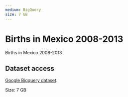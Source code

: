 ```yaml
---
medium: BigQuery
size: 7 GB
---
```

# Births in Mexico 2008-2013

Births in Mexico 2008-2013

## Dataset access

[Google Bigquery dataset][bigquery].

Size: 7 GB

[bigquery]: https://bigquery.cloud.google.com/table/fh-bigquery:mexico.nacimientos_2008_2013

